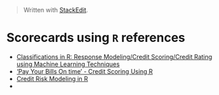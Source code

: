 


> Written with [StackEdit](https://stackedit.io/).

# Scorecards using `R` references

- [Classifications in R: Response Modeling/Credit Scoring/Credit Rating using Machine Learning Techniques](https://rstudio-pubs-static.s3.amazonaws.com/225209_df0130c5a0614790b6365676b9372c07.html#41_receiver_operating_characteristic(roc)_curve)
- [‘Pay Your Bills On time’ - Credit Scoring Using R](https://rpubs.com/Cartwheel/creditscoring)
- [Credit Risk Modeling in R](https://www.datacamp.com/courses/introduction-to-credit-risk-modeling-in-r)
- 
<!--stackedit_data:
eyJoaXN0b3J5IjpbMjA0ODU0NzkyNV19
-->